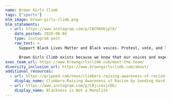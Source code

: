 ```yaml
---
name: Brown Girls Climb
tags: ["sports"]
blm_image: brown-girls-climb.png
blm_statements:
  - url: https://www.instagram.com/p/CBCRKHbjplK/
    date_posted: 2020-06-04
    type: Instagram post
    raw_text: >
      Support Black Lives Matter and Black voices. Protest, vote, and leverage your whiteness for Black futures.

      Brown Girls Climb exists because we know that our voices and experiences are important and powerful. The voices and experiences of Black climbers matter. We honor the voices of the work of Black women that have spoken up and existed in the climbing and outdoor community before us and have continued to help shape this work.
exec_team_url: https://www.browngirlsclimb.com/meet-the-team/
diversity_inclusion_url: https://www.browngirlsclimb.com/about/
additional_resources:
  - url: https://gripped.com/news/climbers-raising-awareness-of-racism-by-sending-hard-routes/
    display_name: Climbers Raising Awareness of Racism by Sending Hard Routes
  - url: https://www.instagram.com/p/CBjcsexjcDb/
    display_name: Blackness is Not a Monolith
---
```

